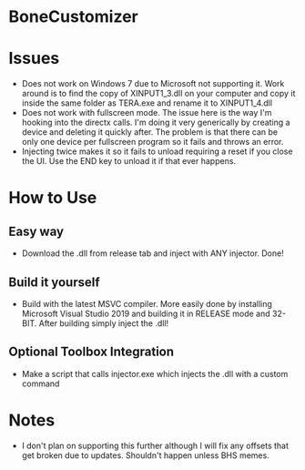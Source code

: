 # BoneCustomizer

# Issues
* Does not work on Windows 7 due to Microsoft not supporting it. Work around is to find the copy of XINPUT1_3.dll on your computer and copy it inside the same folder as TERA.exe and rename it to XINPUT1_4.dll
* Does not work with fullscreen mode. The issue here is the way I'm hooking into the directx calls. I'm doing it very generically by creating a device and deleting it quickly after. The problem is that there can be only one device per fullscreen program so it fails and throws an error. 
* Injecting twice makes it so it fails to unload requiring a reset if you close the UI. Use the END key to unload it if that ever happens.

# How to Use

## Easy way
* Download the .dll from release tab and inject with ANY injector. Done!

## Build it yourself

* Build with the latest MSVC compiler. More easily done by installing Microsoft Visual Studio 2019 and building it in RELEASE mode and 32-BIT. After building simply inject the .dll!

## Optional Toolbox Integration
* Make a script that calls injector.exe which injects the .dll with a custom command

# Notes
* I don't plan on supporting this further although I will fix any offsets that get broken due to updates. Shouldn't happen unless BHS memes.
